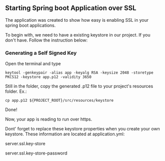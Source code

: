 ## Starting Spring boot Application over SSL

The application was created to show how easy is enabling SSL in your spring boot applications.

To begin with, we need to have a existing keystore in our project. If you don't have. Follow the instruction below: 


### Generating a Self Signed Key

Open the terminal and type

```
keytool -genkeypair -alias app -keyalg RSA -keysize 2048 -storetype PKCS12 -keystore app.p12 -validity 3650
```

Still in the folder, copy the generated .p12 file to your project's resources folder. Ex.: 

```
cp app.p12 ${PROJECT_ROOT}/src/resources/keystore
```

Done!

Now, your app is reading to run over https. 

Dont' forget to replace these keystore properties when you create your own keystore. These information are located at application.yml: 

server.ssl.key-store

server.ssl.key-store-password
